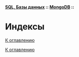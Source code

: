 **[SQL, Базы данных](../../README.md#sql-базы-данных) :: [MongoDB](../../README.md#mongodb) ::**
# Индексы

<!--

-->

[К оглавлению](../../README.md#mongodb)



[К оглавлению](../../README.md#mongodb)
